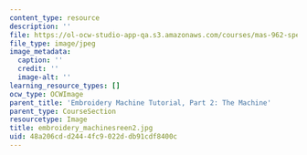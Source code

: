 ```yaml
---
content_type: resource
description: ''
file: https://ol-ocw-studio-app-qa.s3.amazonaws.com/courses/mas-962-special-topics-new-textiles-spring-2010/48a206cdd2444fc9022ddb91cdf8400c_embroidery_machinesreen2.jpg
file_type: image/jpeg
image_metadata:
  caption: ''
  credit: ''
  image-alt: ''
learning_resource_types: []
ocw_type: OCWImage
parent_title: 'Embroidery Machine Tutorial, Part 2: The Machine'
parent_type: CourseSection
resourcetype: Image
title: embroidery_machinesreen2.jpg
uid: 48a206cd-d244-4fc9-022d-db91cdf8400c
---
```


